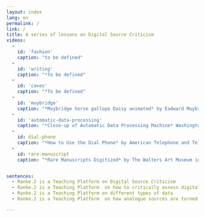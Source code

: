 ```yaml
---
layout: index
lang: en
permalink: /
link: /
title: A series of lessons on Digital Source Criticism
videos:
  -
    id: 'fashion'
    caption: "to be defined"
  -
    id: 'writing'
    caption: "*To be defined"
  -
    id: 'caves'
    caption: "*To be defined"
  -
    id: 'muybridge'
    caption: "*Muybridge horse gallope Daisy animated* by Eadward Muybridge 1887<br>Publication online, source[wikicommons](https://commons.wikimedia.org/wiki/Category:Eadweard_Muybridge_animations)"
  -
    id: 'automatic-data-processing'
    caption: "*Close-up of Automatic Data Processing Machine* Washington DC,(1953)USA <br>Publication online unknown, source[https://www.pond5.com](https://www.pond5.com/stock-footage/44586363/automatic-data-processing-machine.html)" 
  -
    id: dial-phone
    caption: "*How to Use the Dial Phone* by American Telephone and Telegraph Co.(AT&T)<br>Publication date 1927,source:[archive.org](https://archive.org/details/HowtoUse1927)"
  -
    id: rare-manuscript
    caption: "*Rare Manuscripts Digitized* by The Walters Art Museum in Baltimore, CTV<br>Publication online 2013-07-29, source [archive.org](https://archive.org/details/Rare_Manuscripts_Digitized)"


sentences:
  - Ranke.2 is a Teaching Platform on Digital Source Criticism
  - Ranke.2 is a Teaching Platform  on how to critically assess digital historical sources
  - Ranke.2 is a Teaching Platform on different types of data
  - Ranke.2 is a Teaching Platform  on how analogue sources are turned into digital representations

---
```


<!-- more -->
